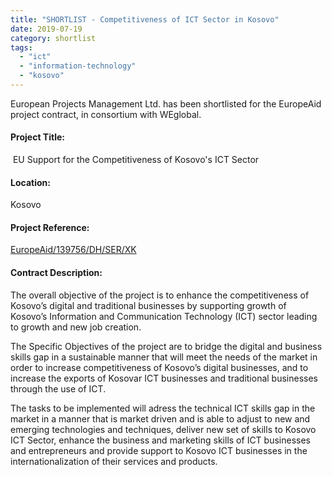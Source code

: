 ```yaml
---
title: "SHORTLIST - Competitiveness of ICT Sector in Kosovo"
date: 2019-07-19
category: shortlist
tags: 
  - "ict"
  - "information-technology"
  - "kosovo"
---
```


European Projects Management Ltd. has been shortlisted for the EuropeAid project contract, in consortium with WEglobal.

#### Project Title:

 EU Support for the Competitiveness of Kosovo's ICT Sector

#### Location:

Kosovo

#### Project Reference:

[EuropeAid/139756/DH/SER/XK](https://webgate.ec.europa.eu/europeaid/online-services/index.cfm?do=publi.welcome&nbPubliList=15&orderby=upd&orderbyad=Desc&searchtype=RS&aofr=139756)

#### **Contract Description:**

The overall objective of the project is to enhance the competitiveness of Kosovo’s digital and traditional businesses by supporting growth of Kosovo’s Information and Communication Technology (ICT) sector leading to growth and new job creation.

The Specific Objectives of the project are to bridge the digital and business skills gap in a sustainable manner that will meet the needs of the market in order to increase competitiveness of Kosovo’s digital businesses, and to increase the exports of Kosovar ICT businesses and traditional businesses through the use of ICT.

The tasks to be implemented will adress the technical ICT skills gap in the market in a manner that is market driven and is able to adjust to new and emerging technologies and techniques, deliver new set of skills to Kosovo ICT Sector, enhance the business and marketing skills of ICT businesses and entrepreneurs and provide support to Kosovo ICT businesses in the internationalization of their services and products.
